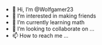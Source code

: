- 👋 Hi, I’m @Wolfgamer23
- 👀 I’m interested in making friends 
- 🌱 I’m currently learning math 
- 💞️ I’m looking to collaborate on ...
- 📫 How to reach me ...

<!---
Wolfgamer23/Wolfgamer23 is a ✨ special ✨ repository because its `README.md` (this file) appears on your GitHub profile.
You can click the Preview link to take a look at your changes.
--->
